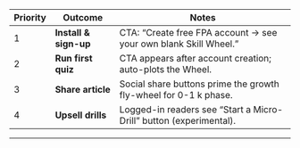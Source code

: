 |Priority|Outcome|Notes|
|---|---|---|
|1|**Install & sign-up**|CTA: “Create free FPA account → see your own blank Skill Wheel.”|
|2|**Run first quiz**|CTA appears after account creation; auto-plots the Wheel.|
|3|**Share article**|Social share buttons prime the growth fly-wheel for 0-1 k phase.|
|4|**Upsell drills**|Logged-in readers see “Start a Micro-Drill” button (experimental).|  
---